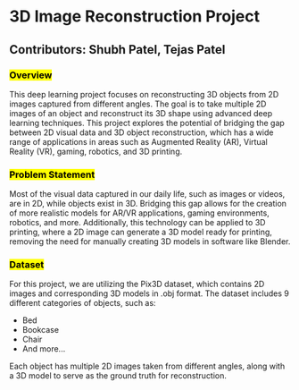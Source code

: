 <h1> 3D Image Reconstruction Project </h1>
<h2>Contributors: Shubh Patel, Tejas Patel</h2>

<h3><mark>Overview</mark></h3>
<p>This deep learning project focuses on reconstructing 3D objects from 2D images captured from different angles. The goal is to take multiple 2D images of an object and reconstruct its 3D shape using advanced deep learning techniques. This project explores the potential of bridging the gap between 2D visual data and 3D object reconstruction, which has a wide range of applications in areas such as Augmented Reality (AR), Virtual Reality (VR), gaming, robotics, and 3D printing.</p>

<h3><mark>Problem Statement</mark></h3>
<p>Most of the visual data captured in our daily life, such as images or videos, are in 2D, while objects exist in 3D. Bridging this gap allows for the creation of more realistic models for AR/VR applications, gaming environments, robotics, and more. Additionally, this technology can be applied to 3D printing, where a 2D image can generate a 3D model ready for printing, removing the need for manually creating 3D models in software like Blender.</p>

<h3><mark>Dataset</mark></h3>
<p>For this project, we are utilizing the Pix3D dataset, which contains 2D images and corresponding 3D models in .obj format. The dataset includes 9 different categories of objects, such as:
<ul>

<li>Bed</li>
<li>Bookcase</li>
<li>Chair</li>
<li>And more...</li>
</ul>
Each object has multiple 2D images taken from different angles, along with a 3D model to serve as the ground truth for reconstruction.
